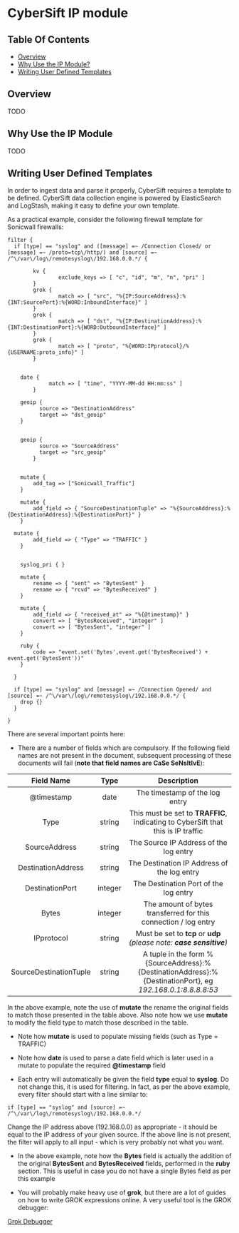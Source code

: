 # CyberSift IP module

## Table Of Contents
- [Overview](https://github.com/CyberSift/CyberSift_Documentation/tree/master/CyberSift%20Modules/IP#overview)
- [Why Use the IP Module?](https://github.com/CyberSift/CyberSift_Documentation/tree/master/CyberSift%20Modules/DNS#why-use-the-ip-module)
- [Writing User Defined Templates](https://github.com/CyberSift/CyberSift_Documentation/blob/master/CyberSift%20Modules/IP/README.md#writing-user-defined-templates)

## Overview

TODO

## Why Use the IP Module

TODO

## Writing User Defined Templates

In order to ingest data and parse it properly, CyberSift requires a template to be defined. CyberSift data collection engine is powered by ElasticSearch and LogStash, making it easy to define your own template. 

As a practical example, consider the following firewall template for Sonicwall firewalls:

```
filter {
  if [type] == "syslog" and ([message] =~ /Connection Closed/ or [message] =~ /proto=tcp\/http/) and [source] =~ /^\/var\/log\/remotesyslog\/192.168.0.0.*/ {

        kv {
                exclude_keys => [ "c", "id", "m", "n", "pri" ]
        }
        grok {
                match => [ "src", "%{IP:SourceAddress}:%{INT:SourcePort}:%{WORD:InboundInterface}" ]
        }
        grok {
                match => [ "dst", "%{IP:DestinationAddress}:%{INT:DestinationPort}:%{WORD:OutboundInterface}" ]
        }
        grok {
                match => [ "proto", "%{WORD:IPprotocol}/%{USERNAME:proto_info}" ]
        }


	date {
             match => [ "time", "YYYY-MM-dd HH:mm:ss" ]
        }

	geoip {
    	  source => "DestinationAddress"
	      target => "dst_geoip"
	}


	geoip {
          source => "SourceAddress"
          target => "src_geoip"
        }


	mutate {
	    add_tag => ["Sonicwall_Traffic"]
	}

	mutate {
	    add_field => { "SourceDestinationTuple" => "%{SourceAddress}:%{DestinationAddress}:%{DestinationPort}" }
	}

  mutate {
	    add_field => { "Type" => "TRAFFIC" }
	}


    syslog_pri { }

    mutate {
        rename => { "sent" => "BytesSent" }
        rename => { "rcvd" => "BytesReceived" }
    }

    mutate {
		add_field => { "received_at" => "%{@timestamp}" }
        convert => [ "BytesReceived", "integer" ]
        convert => [ "BytesSent", "integer" ]
    }

    ruby {
        code => "event.set('Bytes',event.get('BytesReceived') + event.get('BytesSent'))"
    }

  }

  if [type] == "syslog" and [message] =~ /Connection Opened/ and [source] =~ /^\/var\/log\/remotesyslog\/192.168.0.0.*/ {
    drop {}
  }

}
```

There are several important points here:

- There are a number of fields which are compulsory. If the following field names are not present in the document, subsequent processing of these documents will fail (**note that field names are CaSe SeNsItIvE**):

| Field Name | Type | Description |
| :--------: | :--: | :---------: |
| @timestamp | date | The timestamp of the log entry |
| Type | string | This must be set to **TRAFFIC**, indicating to CyberSift that this is IP traffic |
| SourceAddress | string | The Source IP Address of the log entry |
| DestinationAddress | string | The Destination IP Address of the log entry |
| DestinationPort | integer | The Destination Port of the log entry |
| Bytes | integer | The amount of bytes transferred for this connection / log entry |
| IPprotocol | string | Must be set to **tcp** or **udp** *(please note: **case sensitive**)* |
| SourceDestinationTuple | string | A tuple in the form %{SourceAddress}:%{DestinationAddress}:%{DestinationPort}, eg *192.168.0.1:8.8.8.8:53* |

In the above example, note the use of **mutate** the rename the original fields to match those presented in the table above. Also note how we use **mutate** to modify the field type to match those described in the table. 

- Note how **mutate** is used to populate missing fields (such as Type = TRAFFIC) 
- Note how **date** is used to parse a date field which is later used in a mutate to populate the required **@timestamp** field

- Each entry will automatically be given the field **type** equal to **syslog**. Do not change this, it is used for filtering. In fact, as per the above example, every filter should start with a line similar to:

```
if [type] == "syslog" and [source] =~ /^\/var\/log\/remotesyslog\/192.168.0.0.*/
```
Change the IP address above (192.168.0.0) as appropriate - it should be equal to the IP address of your given source. If the above line is not present, the filter will apply to all input - which is very probably not what you want.

- In the above example, note how the **Bytes** field is actually the addition of the original **BytesSent** and **BytesReceived** fields, performed in the **ruby** section. This is useful in case you do not have a single Bytes field as per this example

- You will probably make heavy use of **grok**, but there are a lot of guides on how to write GROK expressions online. A very useful tool is the GROK debugger:

[Grok Debugger](https://grokdebug.herokuapp.com/)

 
